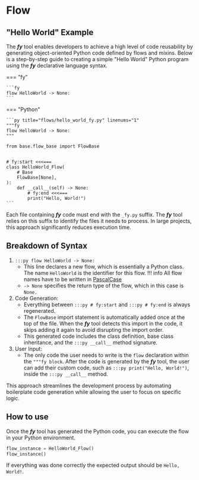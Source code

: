 # Flow

## "Hello World" Example

The ___fy___ tool enables developers to achieve a high level of code reusability by generating object-oriented Python code 
defined by flows and mixins. Below is a step-by-step guide to creating a simple "Hello World"
Python program using the ___fy___ declarative language syntax.

=== "fy"
    
    ```fy
    flow HelloWorld -> None:
    ```

=== "Python"

    ```py title="flows/hello_world_fy.py" linenums="1"
    """fy
    flow HelloWorld -> None:
    """

    from base.flow_base import FlowBase
    
    
    # fy:start <<<===
    class HelloWorld_Flow(
        # Base
        FlowBase[None],
    ):
        def __call__(self) -> None:
            # fy:end <<<===
            print("Hello, World!")
    ```

Each file containing ___fy___ code must end with the `_fy.py` suffix. The ___fy___ tool relies on this suffix to identify the files it needs to process. In large projects, this approach significantly reduces execution time.

##  Breakdown of Syntax
1. `:::py flow HelloWorld -> None:` 
    - This line declares a new flow, which is essentially a Python class. The name `HelloWorld` is the identifier for this flow.
    !!! info
        All flow names have to be written in [PascalCase](https://www.theserverside.com/definition/Pascal-case)
    - `-> None` specifies the return type of the flow, which in this case is `None.`
2. Code Generation:
    - Everything between `:::py # fy:start` and `:::py # fy:end` is always regenerated.
    - The `FlowBase` import statement is automatically added once at the top of the file. When the ___fy___ tool detects this import in the code, it skips adding it again to avoid disrupting the import order.
    - This generated code includes the class definition, base class inheritance, and the `:::py __call__` method signature.
3. User Input:
    - The only code the user needs to write is the `flow` declaration within the `"""fy block`. After the code is generated by the ___fy___ tool, the user can add their custom code, such as `:::py print("Hello, World!")`, inside the `:::py __call__` method.

This approach streamlines the development process by automating boilerplate code generation while allowing the user to focus on specific logic.

## How to use
Once the ___fy___ tool has generated the Python code, you can execute the flow in your Python environment.

```py
flow_instance = HelloWorld_Flow()
flow_instance()
```

If everything was done correctly the expected output should be `Hello, World!`.
